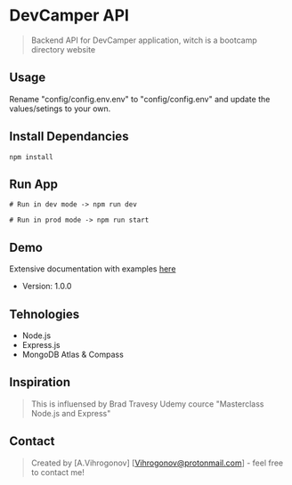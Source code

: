 # DevCamper API 

> Backend API for DevCamper application, witch is a bootcamp directory website

## Usage

Rename "config/config.env.env" to "config/config.env" and update the values/setings to your own.

## Install Dependancies

```
npm install
```

## Run App

```
# Run in dev mode -> npm run dev

# Run in prod mode -> npm run start
```
## Demo
Extensive documentation with examples [here](https://documenter.getpostman.com/view/12610761/TVKBYdic#5e27aa90-ee55-4d75-8fa2-ae5860b23d70)

- Version: 1.0.0

## Tehnologies

* Node.js
* Express.js
* MongoDB Atlas & Compass

## Inspiration
>This is influensed by Brad Travesy Udemy cource "Masterclass Node.js and Express"

## Contact
>Created by [A.Vihrogonov] [Vihrogonov@protonmail.com] - feel free to contact me!

